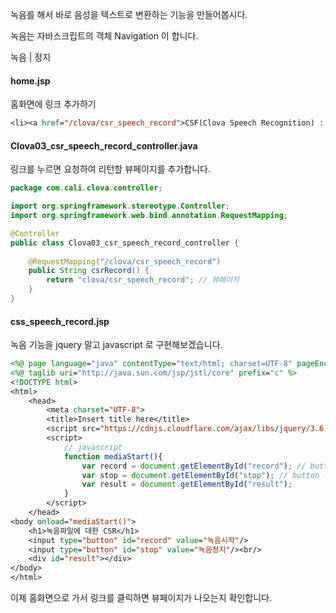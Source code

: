 

녹음를 해서 바로 음성을 텍스트로 변환하는 기능을 만들어봅시다.

녹음는 자바스크립트의 객체 Navigation 이 합니다.



 녹음 | 정지 



#### home.jsp

홈화면에 링크 추가하기

```jsp
<li><a href="/clova/csr_speech_record">CSF(Clova Speech Recognition) : 음성을 텍스트로 (음성녹음기능)</a></li>
```



#### Clova03_csr_speech_record_controller.java

링크를 누르면 요청하여 리턴할 뷰페이지를 추가합니다.

```java
package com.cali.clova.controller;

import org.springframework.stereotype.Controller;
import org.springframework.web.bind.annotation.RequestMapping;

@Controller
public class Clova03_csr_speech_record_controller {
	
	@RequestMapping("/clova/csr_speech_record")
	public String csrRecord() {
		return "clova/csr_speech_record"; // 뷰페이지
	}
}

```



#### css_speech_record.jsp

녹음 기능을 jquery 말고 javascript 로 구현해보겠습니다.

```jsp
<%@ page language="java" contentType="text/html; charset=UTF-8" pageEncoding="UTF-8"%>
<%@ taglib uri="http://java.sun.com/jsp/jstl/core" prefix="c" %>
<!DOCTYPE html>
<html>
	<head>
		<meta charset="UTF-8">
		<title>Insert title here</title>
		<script src="https://cdnjs.cloudflare.com/ajax/libs/jquery/3.6.0/jquery.min.js"></script>
		<script>
			// javascript
			function mediaStart(){
				var record = document.getElementById("record"); // button 의 id record 를 의미
				var stop = document.getElementById("stop"); // button 의 id stop 을 의미
				var result = document.getElementById("result");
			}
		</script>
	</head>
<body onload="mediaStart()">
	<h1>녹음파일에 대한 CSR</h1>
	<input type="button" id="record" value="녹음시작"/>
	<input type="button" id="stop" value="녹음정지"/><br/>
	<div id="result"></div>
</body>
</html>
```



이제 홈화면으로 가서 링크를 클릭하면 뷰페이지가 나오는지 확인합니다.



